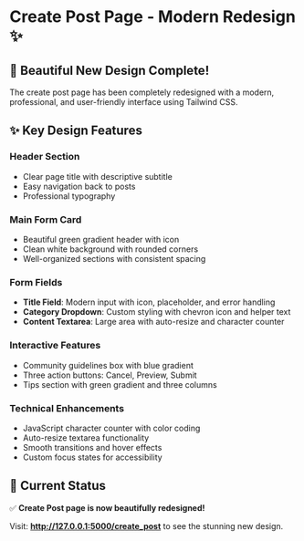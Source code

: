 # Create Post Page - Modern Redesign ✨

## 🎨 **Beautiful New Design Complete!**

The create post page has been completely redesigned with a modern, professional, and user-friendly interface using Tailwind CSS.

## ✨ **Key Design Features**

### **Header Section**
- Clear page title with descriptive subtitle
- Easy navigation back to posts
- Professional typography

### **Main Form Card**
- Beautiful green gradient header with icon
- Clean white background with rounded corners
- Well-organized sections with consistent spacing

### **Form Fields**
- **Title Field**: Modern input with icon, placeholder, and error handling
- **Category Dropdown**: Custom styling with chevron icon and helper text
- **Content Textarea**: Large area with auto-resize and character counter

### **Interactive Features**
- Community guidelines box with blue gradient
- Three action buttons: Cancel, Preview, Submit
- Tips section with green gradient and three columns

### **Technical Enhancements**
- JavaScript character counter with color coding
- Auto-resize textarea functionality
- Smooth transitions and hover effects
- Custom focus states for accessibility

## 🚀 **Current Status**
✅ **Create Post page is now beautifully redesigned!**

Visit: **http://127.0.0.1:5000/create_post** to see the stunning new design. 